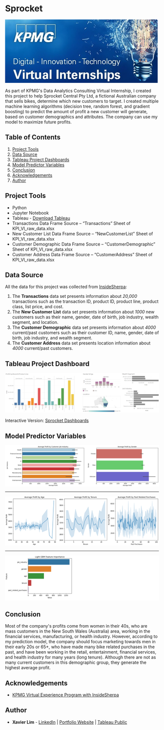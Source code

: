 # Sprocket
![Sprocket Header](https://github.com/xavier-lim/sprocket/blob/master/images/header.jfif)

As part of KPMG's Data Analytics Consulting Virtual Internship, I created this project to help Sprocket Central Pty Ltd, a fictional Australian company that sells bikes, determine which new customers to target. I created multiple machine learning algorithms (decision tree, random forest, and gradient boosting) to predict the amount of profit a new customer will generate, based on customer demographics and attributes. The company can use my model to maximize future profits.


## Table of Contents
1.	[Project Tools](https://github.com/xavier-lim/sprocket#project-tools)
2.	[Data Source](https://github.com/xavier-lim/sprocket#data-source)
3.	[Tableau Project Dashboards](https://github.com/xavier-lim/sprocket#tableau-project-dashboards)
4.	[Model Predictor Variables](https://github.com/xavier-lim/sprocket#model-predictor-variables)
5.	[Conclusion](https://github.com/xavier-lim/sprocket#conclusion)
6.	[Acknowledgements](https://github.com/xavier-lim/sprocket#acknowledgements)
7.	[Author](https://github.com/xavier-lim/sprocket#author)

## Project Tools
*	Python
*	Jupyter Notebook
*	Tableau - [Download Tableau](https://www.tableau.com/products) 
*	Transactions Data Frame Source – “Transactions” Sheet of KPI_VI_raw_data.xlsx
*	New Customer List Data Frame Source – “NewCustomerList” Sheet of KPI_VI_raw_data.xlsx
*	Customer Demographic Data Frame Source – “CustomerDemographic” Sheet of KPI_VI_raw_data.xlsx
*	Customer Address Data Frame Source – “CustomerAddress” Sheet of KPI_VI_raw_data.xlsx

## Data Source
All the data for this project was collected from [InsideSherpa](https://www.insidesherpa.com/virtual-internships/m7W4GMqeT3bh9Nb2c):

1.	The **Transactions** data set presents information about *20,000* transactions such as the transaction ID, product ID, product line, product class, list price, and cost.
2.	The **New Customer List** data set presents information about *1000* new customers such as their name, gender, date of birth, job industry, wealth segment, and location.
3.	The **Customer Demographic** data set presents information about *4000* current/past customers such as their customer ID, name, gender, date of birth, job industry, and wealth segment.
4.	The **Customer Address** data set presents location information about *4000* current/past customers.


## Tableau Project Dashboard
![Demographics](https://github.com/xavier-lim/sprocket/blob/master/images/customer_demographics.PNG)

Interactive Version: [Sprocket Dashboards](https://xavier-lim.github.io/SprocketDashboards.html)


## Model Predictor Variables
![Categorical Variables](https://github.com/xavier-lim/sprocket/blob/master/images/categorical_variables.PNG)

---

![Numerical Variables](https://github.com/xavier-lim/sprocket/blob/master/images/numerical_variables.PNG)

---

![Feature Importance](https://github.com/xavier-lim/sprocket/blob/master/images/feature_importance.PNG)


## Conclusion
Most of the company's profits come from women in their 40s, who are mass customers in the New South Wales (Australia) area, working in the financial services, manufacturing, or health industry. However, according to my prediction model, the company should focus marketing towards men in their early 20s or 65+, who have made many bike related purchases in the past, and have been working in the retail, entertainment, financial services, and health industry for many years (long tenure). Although there are not as many current customers in this demographic group, they generate the highest average profit.



## Acknowledgements
  * [KPMG Virtual Experience Program with InsideSherpa](https://www.insidesherpa.com/virtual-internships/m7W4GMqeT3bh9Nb2c)

## Author

* **Xavier Lim** - [LinkedIn](https://www.linkedin.com/in/xavier-lim14/)  |  [Portfolio Website]( https://xavier-lim.github.io/)  |  [Tableau Public](https://public.tableau.com/profile/xavier.lim#!/)
